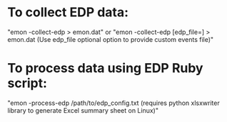  # To collect EDP data:
  "emon -collect-edp > emon.dat" or
  "emon -collect-edp [edp_file=<edp-events-file>] > emon.dat  (Use edp_file optional option to provide custom events file)"
 # To process data using EDP Ruby script: 
  "emon -process-edp /path/to/edp_config.txt  (requires python xlsxwriter library to generate Excel summary sheet on Linux)"
